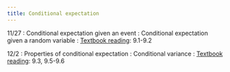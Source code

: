 ```yaml
---
title: Conditional expectation
---
```


11/27
: Conditional expectation given an event
: Conditional expectation given a random variable
: [Textbook reading](https://drive.google.com/file/d/1VmkAAGOYCTORq1wxSQqy255qLJjTNvBI/view?usp=sharing): 9.1-9.2

12/2
: Properties of conditional expectation
: Conditional variance
: [Textbook reading](https://drive.google.com/file/d/1VmkAAGOYCTORq1wxSQqy255qLJjTNvBI/view?usp=sharing): 9.3, 9.5-9.6